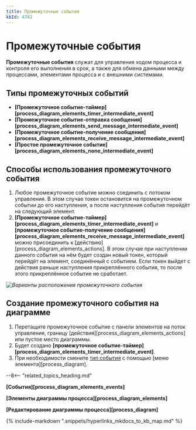 ```yaml
---
title: Промежуточные события
kbId: 4742
---
```


# Промежуточные события

**Промежуточные события** служат для управления ходом процесса и контроля его выполнения в срок, а также для обмена данными между процессами, элементами процесса и с внешними системами.

## Типы промежуточных событий

- **[Промежуточное событие-таймер][process_diagram_elements_timer_intermediate_event]**
- **[Промежуточное событие-отправка сообщения][process_diagram_elements_send_message_intermediate_event]**
- **[Промежуточное событие-получение сообщения][process_diagram_elements_receive_message_intermediate_event]**
- **[Простое промежуточное событие][process_diagram_elements_none_intermediate_event]**

## Способы использования промежуточного события

1. Любое промежуточное событие можно соединить с потоком управления. В этом случае токен остановится на промежуточном событии до его наступления, а после наступления события перейдёт на следующий элемент.
2. **[Промежуточное событие-таймер][process_diagram_elements_timer_intermediate_event]** и **[промежуточное событие-получение сообщения][process_diagram_elements_receive_message_intermediate_event]** можно присоединить к [действию][process_diagram_elements_actions]. В этом случае при наступлении данного события на нём будет создан новый токен, который перейдёт на элемент, соединённый с событием. Если токен выйдет с действия раньше наступления прикреплённого события, то после этого прикреплённое событие не сработает.

_![Варианты расположения промежуточного события](https://kb.comindware.ru/assets/intermediate_event_pacement_types.png)_

## Создание промежуточного события на диаграмме

1. Перетащите промежуточное событие с панели элементов на поток управления, границу [действия][process_diagram_elements_actions] или пустое место диаграммы.
2. Будет создано **[промежуточное событие-таймер][process_diagram_elements_timer_intermediate_event]**.
3. При необходимости смените [тип события](#mcetoc_1h28fj8u80) с помощью [меню элемента][process_diagram].

--8<-- "related_topics_heading.md"

**[События][process_diagram_elements_events]**

**[Элементы диаграммы процесса][process_diagram_elements]**

**[Редактирование диаграммы процесса][process_diagram]**

{% include-markdown ".snippets/hyperlinks_mkdocs_to_kb_map.md" %}
